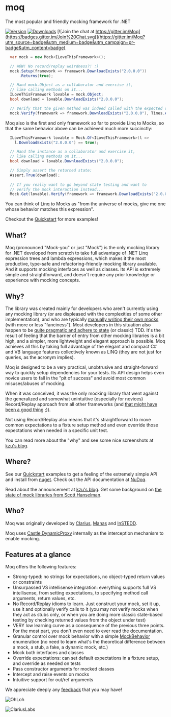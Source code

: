 moq
===

The most popular and friendly mocking framework for .NET

[![Version](https://img.shields.io/nuget/v/Moq.svg)](https://www.nuget.org/packages/Moq)
[![Downloads](https://img.shields.io/nuget/dt/Moq.svg)](https://www.nuget.org/packages/Moq)
[![Join the chat at https://gitter.im/Moq](https://badges.gitter.im/Join%20Chat.svg)](https://gitter.im/Moq?utm_source=badge&utm_medium=badge&utm_campaign=pr-badge&utm_content=badge)


```csharp
  var mock = new Mock<ILoveThisFramework>();

  // WOW! No record/replay weirdness?! :)
  mock.Setup(framework => framework.DownloadExists("2.0.0.0"))
      .Returns(true);

  // Hand mock.Object as a collaborator and exercise it, 
  // like calling methods on it...
  ILoveThisFramework lovable = mock.Object;
  bool download = lovable.DownloadExists("2.0.0.0");

  // Verify that the given method was indeed called with the expected value at most once
  mock.Verify(framework => framework.DownloadExists("2.0.0.0"), Times.AtMostOnce());
```

Moq also is the first and only framework so far to provide Linq to Mocks, so that the same behavior above can be achieved much more succinctly:

```csharp
  ILoveThisFramework lovable = Mock.Of<ILoveThisFramework>(l =>
    l.DownloadExists("2.0.0.0") == true);

  // Hand the instance as a collaborator and exercise it, 
  // like calling methods on it...
  bool download = lovable.DownloadExists("2.0.0.0");

  // Simply assert the returned state:
  Assert.True(download);
  
  // If you really want to go beyond state testing and want to 
  // verify the mock interaction instead...
  Mock.Get(lovable).Verify(framework => framework.DownloadExists("2.0.0.0"));
```

You can think of Linq to Mocks as "from the universe of mocks, give me one whose behavior matches this expression".

Checkout the [Quickstart](https://github.com/Moq/moq4/wiki/Quickstart) for more examples!

## What?

Moq (pronounced "Mock-you" or just "Mock") is the only mocking library for .NET developed from scratch to take full advantage of .NET Linq expression trees and lambda expressions, which makes it the most productive, type-safe and refactoring-friendly mocking library available. And it supports mocking interfaces as well as classes. Its API is extremely simple and straightforward, and doesn't require any prior knowledge or experience with mocking concepts.

## Why?

The library was created mainly for developers who aren't currently using any mocking library (or are displeased with the complexities of some other implementation), and who are typically [manually writing their own mocks](http://blogs.clariusconsulting.net/kzu/mocks-stubs-and-fakes-its-a-continuum/) (with more or less "fanciness"). Most developers in this situation also happen to be [quite pragmatic and adhere to state](http://blogs.clariusconsulting.net/kzu/state-testing-vs-interaction-testing/) (or classic) TDD. It's the result of feeling that the barrier of entry from other mocking libraries is a bit high, and a simpler, more lightweight and elegant approach is possible. Moq achieves all this by taking full advantage of the elegant and compact C# and VB language features collectively known as LINQ (they are not just for queries, as the acronym implies). 

Moq is designed to be a very practical, unobtrusive and straight-forward way to quickly setup dependencies for your tests. Its API design helps even novice users to fall in the "pit of success" and avoid most common misuses/abuses of mocking. 

When it was conceived, it was the only mocking library that went against the generalized and somewhat unintuitive (especially for novices) Record/Replay approach from all other frameworks (and [that might have been a good thing](http://blogs.clariusconsulting.net/kzu/whats-wrong-with-the-recordreplyverify-model-for-mocking-frameworks/) ;)). 

Not using Record/Replay also means that it's straightforward to move common expectations to a fixture setup method and even override those expectations when needed in a specific unit test.

You can read more about the "why" and see some nice screenshots at [kzu's blog](http://blogs.clariusconsulting.net/kzu/why-do-we-need-yet-another-net-mocking-framework/).

## Where?

See our [Quickstart](https://github.com/Moq/moq4/wiki/Quickstart) examples to get a feeling of the extremely simple API and install from [nuget](http://nuget.org/packages/moq). Check out the API documentation at [NuDoq](http://www.nudoq.org/#!/Projects/Moq).

Read about the announcement at [kzu's blog](http://blogs.clariusconsulting.net/kzu/linq-to-mock-moq-is-born/). Get some background on [the state of mock libraries from Scott Hanselman](http://www.hanselman.com/blog/MoqLinqLambdasAndPredicatesAppliedToMockObjects.aspx). 


## Who?

Moq was originally developed by [Clarius](http://www.clariusconsulting.net), [Manas](http://www.manas.com.ar) and [InSTEDD](http://www.instedd.org).

Moq uses [Castle DynamicProxy](http://www.castleproject.org/projects/dynamicproxy/) internally as the interception mechanism to enable mocking.

## Features at a glance
Moq offers the following features:
  * Strong-typed: no strings for expectations, no object-typed return values or constraints
  * Unsurpassed VS intellisense integration: everything supports full VS intellisense, from setting expectations, to specifying method call arguments, return values, etc.
  * No Record/Replay idioms to learn. Just construct your mock, set it up, use it and optionally verify calls to it (you may not verify mocks when they act as stubs only, or when you are doing more classic state-based testing by checking returned values from the object under test)
  * VERY low learning curve as a consequence of the previous three points. For the most part, you don't even need to ever read the documentation.
  * Granular control over mock behavior with a simple  [MockBehavior](http://www.nudoq.org/#!/Packages/Moq/Moq/MockBehavior)  enumeration (no need to learn what's the theoretical difference between a mock, a stub, a fake, a dynamic mock, etc.)
  * Mock both interfaces and classes
  * Override expectations: can set default expectations in a fixture setup, and override as needed on tests
  * Pass constructor arguments for mocked classes
  * Intercept and raise events on mocks
  * Intuitive support for out/ref arguments

We appreciate deeply any [feedback](http://moq.uservoice.com/) that you may have!

![OhLoh](http://www.ohloh.net/p/moq/widgets/project_thin_badge.gif)

![ClariusLabs](http://download.codeplex.com/Project/Download/FileDownload.aspx?ProjectName=clarius&DownloadId=17830&Build=14806&boo.png)

